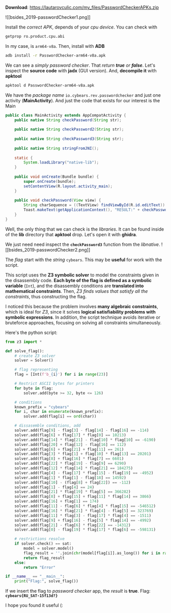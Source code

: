 **Download**: https://lautarovculic.com/my_files/PasswordCheckerAPKs.zip

![[bsides_2019-passwordChecker1.png]]

Install the *correct APK*, depends of your *cpu device*. You can check with
```bash
getprop ro.product.cpu.abi
```

In my case, is `arm64-v8a`.
Then, install with **ADB**
```bash
adb install -r PasswordChecker-arm64-v8a.apk
```

We can see a *simply password checker*.
That *return **true** or **false***.
Let's inspect the **source code** with **jadx** (GUI version).
And, **decompile it** with **apktool**
```bash
apktool d PasswordChecker-arm64-v8a.apk
```

We have the *package name* `io.cybears.rev.passwordchecker` and just one activity (**MainActivity**). And just the code that exists for our interest is the Main
```java
public class MainActivity extends AppCompatActivity {  
    public native String checkPassword(String str);  
  
    public native String checkPassword2(String str);  
  
    public native String checkPassword3(String str);  
  
    public native String stringFromJNI();  
  
    static {  
        System.loadLibrary("native-lib");  
    }  
    
    public void onCreate(Bundle bundle) {  
        super.onCreate(bundle);  
        setContentView(R.layout.activity_main);  
    }  
  
    public void checkPassword(View view) {  
        String charSequence = ((TextView) findViewById(R.id.editText)).getText().toString();  
        Toast.makeText(getApplicationContext(), "RESULT:" + checkPassword3(charSequence), 0).show();  
    }  
}
```

Well, the only thing that we can check is the *libraries*. It can be found inside of the **lib** directory that **apktool** drop.
Let's open it with **ghidra**.

We just need need inspect the **`checkPassword3`** function from the *libnative*.
![[bsides_2019-passwordChecker2.png]]

The *flag* start with the *string* `cybears`. This may be **useful** for work with the script.

This script uses the **Z3 symbolic solver** to model the constraints given in the disassembly code. **Each byte of the flag is defined as a symbolic variable** (`Int`), and the disassembly conditions are **translated into mathematical constraints**. Then, *Z3 finds values that satisfy all the constraints*, thus constructing the flag.

I noticed this because the problem involves **many algebraic constraints**, which is ideal for *Z3*, since it solves **logical satisfiability problems with symbolic expressions**. In addition, the script technique avoids iterative or bruteforce approaches, focusing on solving all constraints simultaneously.

Here's the python script:
```python
from z3 import *

def solve_flag():
    # create Z3 solver
    solver = Solver()

    # flag representing
    flag = [Int(f'b_{i}') for i in range(23)]

    # Restrict ASCII bytes for printers
    for byte in flag:
        solver.add(byte >= 32, byte <= 126)

    # conditions
    known_prefix = "cybears"
    for i, char in enumerate(known_prefix):
        solver.add(flag[i] == ord(char))

    # dissasemble conditions, add
    solver.add(flag[9] - flag[3] - flag[14] - flag[16] == -114)
    solver.add(flag[6] + flag[17] * flag[0] == 10213)
    solver.add(flag[14] * flag[21] - flag[10] * flag[10] == -6190)
    solver.add(flag[20] + flag[12] - flag[16] == 112)
    solver.add(flag[6] + flag[21] + flag[11] == 261)
    solver.add(flag[3] * flag[1] + flag[10] * flag[13] == 20201)
    solver.add(flag[8] + flag[16] * flag[7] == 6601)
    solver.add(flag[22] * flag[19] - flag[9] == 6290)
    solver.add(flag[12] * flag[14] * flag[21] == 184275)
    solver.add(flag[4] - flag[17] * flag[15] - flag[19] == -4952)
    solver.add(flag[1] * flag[1] - flag[18] == 14592)
    solver.add(flag[10] - (flag[8] + flag[22]) == -112)
    solver.add(flag[1] - flag[4] == 24)
    solver.add(flag[21] * flag[19] * flag[5] == 366282)
    solver.add(flag[8] + flag[15] + flag[11] * flag[14] == 3866)
    solver.add(flag[16] + flag[1] == 174)
    solver.add(flag[11] - flag[6] * flag[4] * flag[15] == -546512)
    solver.add(flag[16] * flag[21] * flag[4] - flag[5] == 323769)
    solver.add(flag[11] * flag[3] - flag[17] * flag[4] == -1511)
    solver.add(flag[9] + flag[16] - flag[5] * flag[14] == -4992)
    solver.add(flag[21] - flag[6] * flag[22] == -14312)
    solver.add(flag[0] - flag[19] * flag[17] * flag[6] == -598131)

    # restrictions resolve
    if solver.check() == sat:
        model = solver.model()
        flag_result = ''.join(chr(model[flag[i]].as_long()) for i in range(23))
        return flag_result
    else:
        return "Error"

if __name__ == "__main__":
    print("Flag:", solve_flag())
```

If we insert the flag to *password checker* app, the *result* is **true**.
Flag: **`cybears{RU_SAT-15f13d?}`**

I hope you found it useful (:
